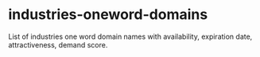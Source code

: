 # industries-oneword-domains
List of industries one word domain names with availability, expiration date, attractiveness, demand score.
